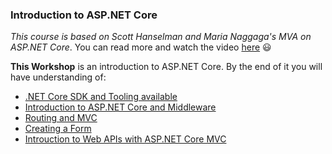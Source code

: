 ### Introduction to ASP.NET Core

*This course is based on Scott Hanselman and Maria Naggaga's MVA on ASP.NET Core*. You can read more and watch the video [here](https://github.com/LadyNaggaga/ASP.NETCoreMVA) :smiley:

**This Workshop** is an introduction to ASP.NET Core. By the end of it you will have understanding of:
 - [.NET Core SDK and Tooling available](https://github.com/AndreiSpatariu/ASP.NETCoreMVA/tree/master/1.Getting%20Started/README.md)
 - [Introduction to ASP.NET Core and  Middleware](https://github.com/AndreiSpatariu/ASP.NETCoreMVA/tree/master/2.Introduction%20into%20ASP.NET%20Core/README.md)
 - [Routing and MVC](https://github.com/AndreiSpatariu/ASP.NETCoreMVA/tree/master/3.Routing%20%26%20MVC/README.md)
 - [Creating a Form](https://github.com/AndreiSpatariu/ASP.NETCoreMVA/tree/master/4.Form/README.md)
 - [Introuction to Web APIs with ASP.NET Core MVC](https://github.com/AndreiSpatariu/ASP.NETCoreMVA/tree/master/5.Web%20API/README.md)
